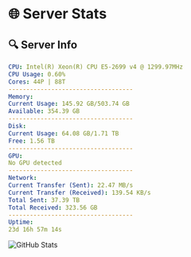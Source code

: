 # 🌐 Server Stats
## 🔍 Server Info
```yaml
CPU: Intel(R) Xeon(R) CPU E5-2699 v4 @ 1299.97MHz
CPU Usage: 0.60%
Cores: 44P | 88T
-----------------------------------
Memory:
Current Usage: 145.92 GB/503.74 GB
Available: 354.39 GB
-----------------------------------
Disk:
Current Usage: 64.08 GB/1.71 TB
Free: 1.56 TB
-----------------------------------
GPU:
No GPU detected
-----------------------------------
Network:
Current Transfer (Sent): 22.47 MB/s
Current Transfer (Received): 139.54 KB/s
Total Sent: 37.39 TB
Total Received: 323.56 GB
-----------------------------------
Uptime:
23d 16h 57m 14s
```
![GitHub Stats](https://img.shields.io/badge/Updated-2025-03-31_14:20:03-blue)